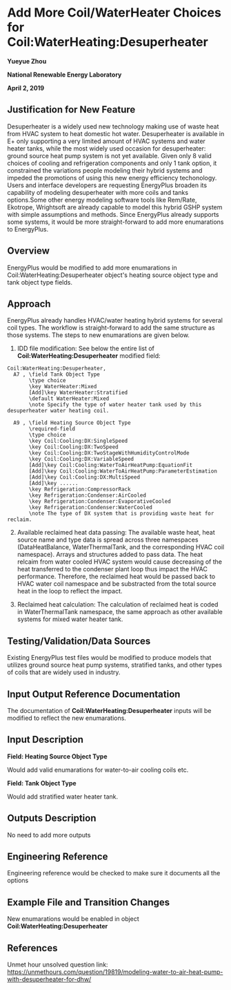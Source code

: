 # Add More Coil/WaterHeater Choices for Coil:WaterHeating:Desuperheater


**Yueyue Zhou**

**National Renewable Energy Laboratory**

**April 2, 2019**
 

## Justification for New Feature ##

Desuperheater is a widely used new technology making use of waste heat from HVAC system to heat domestic hot water. Desuperheater is available in E+ only supporting 
a very limited amount of HVAC systems and water heater tanks, while the most widely used occasion for desuperheater: ground source heat pump system is not yet available.
 Given only 8 valid choices of cooling and refrigeration components and only 1 tank option, it constrained the variations people modeling their hybrid systems and impeded 
 the promotions of using this new energy efficiency techonology. Users and interface developers are requesting EnergyPlus broaden its capability of modeling desuperheater 
 with more coils and tanks options.Some other energy modeling  software tools like Rem/Rate, Ekotrope, Wrightsoft are already capable to model this hybrid GSHP system with 
 simple assumptions and methods. Since EnergyPlus already supports some systems, it would be more straight-forward to add more enumarations to EnergyPlus.


## Overview ##

EnergyPlus would be modified to add more enumarations in Coil:WaterHeating:Desuperheater object's heating source object type and tank object type fields.

## Approach ##

EnergyPlus already handles HVAC/water heating hybrid systems for several coil types. The workflow is straight-forward to add the same structure as those systems. The steps to new enumarations are given below.

1. IDD file modification: See below the entire list of **Coil:WaterHeating:Desuperheater** modified field:

```
Coil:WaterHeating:Desuperheater,
  A7 , \field Tank Object Type
       \type choice
       \key WaterHeater:Mixed
       [Add]\key WaterHeater:Stratified
       \default WaterHeater:Mixed
       \note Specify the type of water heater tank used by this desuperheater water heating coil.
	   
  A9 , \field Heating Source Object Type
       \required-field
       \type choice
       \key Coil:Cooling:DX:SingleSpeed
       \key Coil:Cooling:DX:TwoSpeed
       \key Coil:Cooling:DX:TwoStageWithHumidityControlMode
       \key Coil:Cooling:DX:VariableSpeed
       [Add]\key Coil:Cooling:WaterToAirHeatPump:EquationFit
       [Add]\key Coil:Cooling:WaterToAirHeatPump:ParameterEstimation
       [Add]\key Coil:Cooling:DX:MultiSpeed
       [Add]\key ......
       \key Refrigeration:CompressorRack
       \key Refrigeration:Condenser:AirCooled
       \key Refrigeration:Condenser:EvaporativeCooled
       \key Refrigeration:Condenser:WaterCooled
       \note The type of DX system that is providing waste heat for reclaim.
```
 
  
2. Available reclaimed heat data passing: The available waste heat, heat source name and type data is spread across three namespaces (DataHeatBalance, WaterThermalTank, and the corresponding 
HVAC coil namespace). Arrays and structures added to pass data. The heat relcaim from water cooled HVAC system would 
cause decreasing of the heat transferred to the condenser plant loop thus impact the HVAC performance. Therefore, the 
reclaimed heat would be passed back to HVAC water coil namespace and be substracted from the total source heat in the loop to reflect the impact. 

3. Reclaimed heat calculation: The calculation of reclaimed heat is coded in WaterThermalTank namespace, the same approach as other available systems for mixed water heater tank. 


## Testing/Validation/Data Sources ##

Existing EnergyPlus test files would be modified to produce models that utilizes ground source heat pump systems, stratified tanks, and other types of coils that are widely used in industry.

## Input Output Reference Documentation ##

The documentation of **Coil:WaterHeating:Desuperheater** inputs will be modified to reflect the new enumarations.

## Input Description ##

**Field: Heating Source Object Type**

Would add valid enumarations for water-to-air cooling coils etc.

**Field: Tank Object Type**

Would add stratified water heater tank.

## Outputs Description ##

No need to add more outputs

## Engineering Reference ##

Engineering reference would be checked to make sure it documents all the options

## Example File and Transition Changes ##

New enumarations would be enabled in object **Coil:WaterHeating:Desuperheater**

## References ##

Unmet hour unsolved question link:
https://unmethours.com/question/19819/modeling-water-to-air-heat-pump-with-desuperheater-for-dhw/



